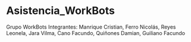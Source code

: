 # Asistencia_WorkBots
Grupo WorkBots
Integrantes: Manrique Cristian, Ferro Nicolás, Reyes Leonela, Jara Vilma, Cano Facundo, Quiñones Damian, Guiliano Facundo
